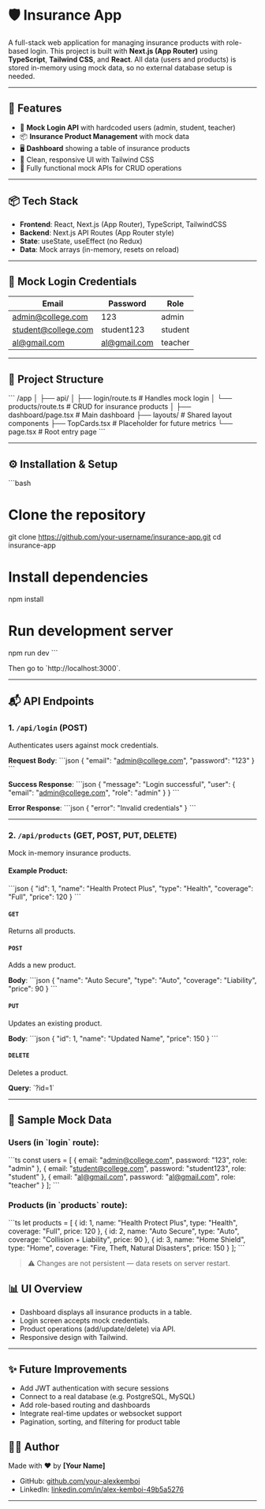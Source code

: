 
# 🛡️ Insurance App

A full-stack web application for managing insurance products with role-based login. This project is built with **Next.js (App Router)** using **TypeScript**, **Tailwind CSS**, and **React**. All data (users and products) is stored in-memory using mock data, so no external database setup is needed.

---

## 🚀 Features

- 🔐 **Mock Login API** with hardcoded users (admin, student, teacher)
- 📦 **Insurance Product Management** with mock data
- 🖥️ **Dashboard** showing a table of insurance products
- 💅 Clean, responsive UI with Tailwind CSS
- 🔧 Fully functional mock APIs for CRUD operations

---

## 📦 Tech Stack

- **Frontend**: React, Next.js (App Router), TypeScript, TailwindCSS
- **Backend**: Next.js API Routes (App Router style)
- **State**: useState, useEffect (no Redux)
- **Data**: Mock arrays (in-memory, resets on reload)

---

## 🔑 Mock Login Credentials

| Email               | Password     | Role     |
|---------------------|--------------|----------|
| admin@college.com   | 123          | admin    |
| student@college.com | student123   | student  |
| al@gmail.com        | al@gmail.com | teacher  |

---

## 📂 Project Structure

\`\`\`
/app
│
├── api/
│   ├── login/route.ts         # Handles mock login
│   └── products/route.ts      # CRUD for insurance products
│
├── dashboard/page.tsx         # Main dashboard
├── layouts/                   # Shared layout components
├── TopCards.tsx               # Placeholder for future metrics
└── page.tsx                   # Root entry page
\`\`\`

---

## ⚙️ Installation & Setup

\`\`\`bash
# Clone the repository
git clone https://github.com/your-username/insurance-app.git
cd insurance-app

# Install dependencies
npm install

# Run development server
npm run dev
\`\`\`

Then go to \`http://localhost:3000\`.

---

## 📬 API Endpoints

### 1. `/api/login` (POST)

Authenticates users against mock credentials.

**Request Body**:
\`\`\`json
{
  "email": "admin@college.com",
  "password": "123"
}
\`\`\`

**Success Response**:
\`\`\`json
{
  "message": "Login successful",
  "user": {
    "email": "admin@college.com",
    "role": "admin"
  }
}
\`\`\`

**Error Response**:
\`\`\`json
{
  "error": "Invalid credentials"
}
\`\`\`

---

### 2. `/api/products` (GET, POST, PUT, DELETE)

Mock in-memory insurance products.

#### Example Product:
\`\`\`json
{
  "id": 1,
  "name": "Health Protect Plus",
  "type": "Health",
  "coverage": "Full",
  "price": 120
}
\`\`\`

#### `GET`
Returns all products.

#### `POST`
Adds a new product.

**Body**:
\`\`\`json
{
  "name": "Auto Secure",
  "type": "Auto",
  "coverage": "Liability",
  "price": 90
}
\`\`\`

#### `PUT`
Updates an existing product.

**Body**:
\`\`\`json
{
  "id": 1,
  "name": "Updated Name",
  "price": 150
}
\`\`\`

#### `DELETE`
Deletes a product.

**Query**: \`?id=1\`

---

## 🧪 Sample Mock Data

### Users (in \`login\` route):
\`\`\`ts
const users = [
  { email: "admin@college.com", password: "123", role: "admin" },
  { email: "student@college.com", password: "student123", role: "student" },
  { email: "al@gmail.com", password: "al@gmail.com", role: "teacher" }
];
\`\`\`

### Products (in \`products\` route):
\`\`\`ts
let products = [
  { id: 1, name: "Health Protect Plus", type: "Health", coverage: "Full", price: 120 },
  { id: 2, name: "Auto Secure", type: "Auto", coverage: "Collision + Liability", price: 90 },
  { id: 3, name: "Home Shield", type: "Home", coverage: "Fire, Theft, Natural Disasters", price: 150 }
];
\`\`\`

> ⚠️ Changes are not persistent — data resets on server restart.



## 📊 UI Overview

- Dashboard displays all insurance products in a table.
- Login screen accepts mock credentials.
- Product operations (add/update/delete) via API.
- Responsive design with Tailwind.

---

## ✨ Future Improvements

- Add JWT authentication with secure sessions
- Connect to a real database (e.g. PostgreSQL, MySQL)
- Add role-based routing and dashboards
- Integrate real-time updates or websocket support
- Pagination, sorting, and filtering for product table



## 🙋‍♂️ Author

Made with ❤️ by **[Your Name]**

- GitHub: [github.com/your-alexkemboi](https://github.com/alexkemboi/Insurance-Products-User-Interface.git)
- LinkedIn: [linkedin.com/in/alex-kemboi-49b5a5276](https://www.linkedin.com/in/alex-kemboi-49b5a5276/)

---
